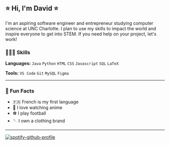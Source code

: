 ## ⭐️ Hi, I'm David ⭐

I'm an aspiring software engineer and entrepreneur studying computer science at UNC Charlotte. I plan to use my skills to impact the world and inspire everyone to get into STEM. If you need help on your project, let's work!

### 👨🏾‍💻 Skills

**Languages:** `Java` `Python` `HTML` `CSS` `Javascript` `SQL` `LaTeX`

**Tools:** `VS Code` `Git` `MySQL` `Figma`    

-----

### 💎 Fun Facts
- 🇫🇷 French is my first language
- 👺 I love watching anime 
- ⚽️ I play football
- 🪡 I own a clothing brand

-----
[![spotify-github-profile](https://spotify-github-profile.kittinanx.com/api/view?uid=davidkab04&cover_image=true&theme=novatorem&show_offline=false&background_color=121212&interchange=false&bar_color_cover=false&bar_color=53b14f)](https://github.com/kittinan/spotify-github-profile)
